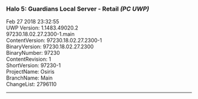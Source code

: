 ### Halo 5: Guardians Local Server - Retail _(PC UWP)_
Feb 27 2018 23:32:55  
UWP Version: 1.1483.49020.2   
97230.18.02.27.2300-1.main  
ContentVersion: 97230.18.02.27.2300-1  
BinaryVersion: 97230.18.02.27.2300  
BinaryNumber: 97230  
ContentRevision: 1  
ShortVersion: 97230-1  
ProjectName: Osiris  
BranchName: Main  
ChangeList: 2796110  

---